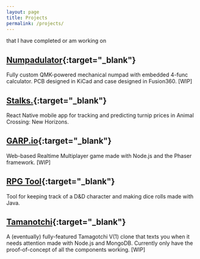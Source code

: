 ```yaml
---
layout: page
title: Projects
permalink: /projects/
---
```

that I have completed or am working on

## [Numpadulator](https://github.com/gabeklavans/Numpadulator){:target="_blank"}
Fully custom QMK-powered mechanical numpad with embedded 4-func calculator. PCB designed in KiCad and case designed in Fusion360. \[WIP\]

## [Stalks.](https://github.com/gabeklavans/stalks-app "STALKS!"){:target="_blank"} 
React Native mobile app for tracking and predicting turnip prices in Animal Crossing: New Horizons.

## [GARP.io](https://github.com/tsbraun1891/GARP.io "GARP.io"){:target="_blank"}  
Web-based Realtime Multiplayer game made with Node.js  and the Phaser framework. \[WIP\]

## [RPG Tool](https://github.com/tsbraun1891/RPG-Tool "RPG Tool"){:target="_blank"}  
Tool for keeping track of a D&D character and making dice rolls made with Java.

## [Tamanotchi](https://github.com/gabeklavans/Tamanotchi "Tama GOT ya"){:target="_blank"}  
A (eventually) fully-featured Tamagotchi V(1) clone that texts you when it needs attention made with Node.js and MongoDB. Currently only have the proof-of-concept of all the components working. \[WIP\]